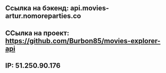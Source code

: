## Ссылка на бэкенд: api.movies-artur.nomoreparties.co

## ССылка на проект: https://github.com/Burbon85/movies-explorer-api
## IP: 51.250.90.176
